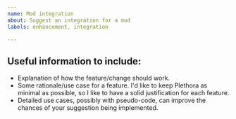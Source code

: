 ```yaml
---
name: Mod integration 
about: Suggest an integration for a mod
labels: enhancement, integration

---
```


<!--
## Before reporting
 - Search for the suggestion here. It's possible someone's suggested it before!
 - In particular, see issue #196 and the 'Mod integration' project.
-->

## Useful information to include:
 - Explanation of how the feature/change should work.
 - Some rationale/use case for a feature. I'd like to keep Plethora as minimal as possible, so I like to have a solid justification for each feature.
 - Detailed use cases, possibly with pseudo-code, can improve the chances of your suggestion being implemented.
